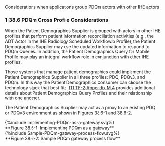 Considerations when applications group PDQm actors with other IHE actors

### 1:38.6 PDQm Cross Profile Considerations

When the Patient Demographics Supplier is grouped with actors in other IHE profiles that perform patient information reconciliation activities (e.g., the ADT Actor in the IHE Radiology Scheduled Workflow.b Profile), the Patient Demographics Supplier may use the updated information to respond to PDQm Queries. In addition, the Patient Demographics Query for Mobile Profile may play an integral workflow role in conjunction with other IHE profiles.

Those systems that manage patient demographics could implement the Patient Demographics Supplier in all three profiles: PDQ, PDQv3, and PDQm. In this way the Patient Demographics Consumer can choose the technology stack that best fits. [ITI TF-2:Appendix M.4](appendixm.html) provides additional details about Patient Demographics Query Profiles and their relationship with one another. 

The Patient Demographics Supplier may act as a proxy to an existing PDQ or PDQv3 environment as shown in Figures 38.6-1 and 38.6-2. 

<div>
{%include Implementing-PDQm-as-a-gateway.svg%}
</div>
**Figure 38.6-1: Implementing PDQm as a gateway**

<div>
{%include Sample-PDQm-gateway-process-flow.svg%}
</div>
**Figure 38.6-2: Sample PDQm gateway process flow**